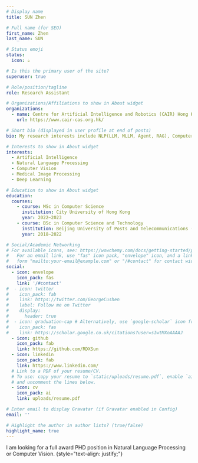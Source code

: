 ```yaml
---
# Display name
title: SUN Zhen

# Full name (for SEO)
first_name: Zhen
last_name: SUN

# Status emoji
status:
  icon: ☕️

# Is this the primary user of the site?
superuser: true

# Role/position/tagline
role: Research Assistant

# Organizations/Affiliations to show in About widget
organizations:
  - name: Centre for Artificial Intelligence and Robotics (CAIR) Hong Kong Institute of Science & Innovation, Chinese Academy of Sciences
    url: https://www.cair-cas.org.hk/

# Short bio (displayed in user profile at end of posts)
bio: My research interests include NLP(LLM, MLLM, Agent, RAG), Computer Vision.

# Interests to show in About widget
interests:
  - Artificial Intelligence
  - Natural Language Processing
  - Computer Vision
  - Medical Image Processing
  - Deep Learning

# Education to show in About widget
education:
  courses:
    - course: MSc in Computer Science
      institution: City University of Hong Kong
      year: 2022~2023
    - course: BSc in Computer Science and Technology
      institution: Beijing University of Posts and Telecommunications (BUPT) 
      year: 2018~2022

# Social/Academic Networking
# For available icons, see: https://wowchemy.com/docs/getting-started/page-builder/#icons
#   For an email link, use "fas" icon pack, "envelope" icon, and a link in the
#   form "mailto:your-email@example.com" or "/#contact" for contact widget.
social:
  - icon: envelope
    icon_pack: fas
    link: '/#contact'
#  - icon: twitter
#    icon_pack: fab
#    link: https://twitter.com/GeorgeCushen
#    label: Follow me on Twitter
#    display:
#      header: true
#  - icon: graduation-cap # Alternatively, use `google-scholar` icon from `ai` icon pack
#    icon_pack: fas
#    link: https://scholar.google.co.uk/citations?user=sIwtMXoAAAAJ
  - icon: github
    icon_pack: fab
    link: https://github.com/RDXSun
  - icon: linkedin
    icon_pack: fab
    link: https://www.linkedin.com/
  # Link to a PDF of your resume/CV.
  # To use: copy your resume to `static/uploads/resume.pdf`, enable `ai` icons in `params.yaml`,
  # and uncomment the lines below.
  - icon: cv
    icon_pack: ai
    link: uploads/resume.pdf

# Enter email to display Gravatar (if Gravatar enabled in Config)
email: ''

# Highlight the author in author lists? (true/false)
highlight_name: true
---
```



I am looking for a full award PHD position in Natural Language Processing or Computer Vision.
{style="text-align: justify;"}
